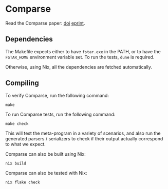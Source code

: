 # Comparse

Read the Comparse paper:
[doi](https://dl.acm.org/doi/10.1145/3576915.3623201)
[eprint](https://eprint.iacr.org/2023/1390).

## Dependencies

The Makefile expects either to have `fstar.exe` in the PATH,
or to have the `FSTAR_HOME` environment variable set.
To run the tests, `dune` is required.

Otherwise, using Nix, all the dependencies are fetched automatically.

## Compiling

To verify Comparse, run the following command:

    make

To run Comparse tests, run the following command:

    make check

This will test the meta-program in a variety of scenarios,
and also run the generated parsers / serializers
to check if their output actually correspond to what we expect.

Comparse can also be built using Nix:

    nix build

Comparse can also be tested with Nix:

    nix flake check
